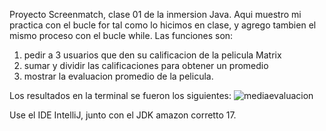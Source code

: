 Proyecto Screenmatch, clase 01 de la inmersion Java.
Aqui muestro mi practica con el bucle for tal como lo hicimos en clase, y agrego tambien el mismo proceso con el bucle while. 
Las funciones son: 
1) pedir a 3 usuarios que den su calificacion de la pelicula Matrix
2) sumar y dividir las calificaciones para obtener un promedio
3) mostrar la evaluacion promedio de la pelicula.

Los resultados en la terminal se fueron los siguientes: 
![mediaevaluacion](https://github.com/NeiraP28/screenmatch-alura-clase01/assets/160884137/16130dc4-c6ca-4f8e-8717-69a505257d0d)

Use  el IDE IntelliJ, junto con el JDK amazon corretto 17. 

